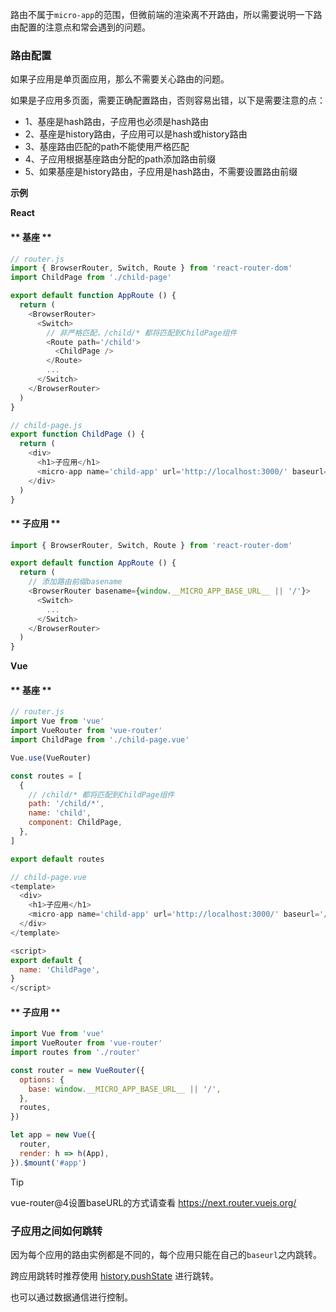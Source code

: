 路由不属于`micro-app`的范围，但微前端的渲染离不开路由，所以需要说明一下路由配置的注意点和常会遇到的问题。

### 路由配置

如果子应用是单页面应用，那么不需要关心路由的问题。

如果是子应用多页面，需要正确配置路由，否则容易出错，以下是需要注意的点：

- 1、基座是hash路由，子应用也必须是hash路由
- 2、基座是history路由，子应用可以是hash或history路由
- 3、基座路由匹配的path不能使用严格匹配
- 4、子应用根据基座路由分配的path添加路由前缀
- 5、如果基座是history路由，子应用是hash路由，不需要设置路由前缀

**示例**

**React**

<!-- tabs:start -->

#### ** 基座 **

```js
// router.js
import { BrowserRouter, Switch, Route } from 'react-router-dom'
import ChildPage from './child-page'

export default function AppRoute () {
  return (
    <BrowserRouter>
      <Switch>
        // 非严格匹配，/child/* 都将匹配到ChildPage组件
        <Route path='/child'>
          <ChildPage />
        </Route>
        ...
      </Switch>
    </BrowserRouter>
  )
}

// child-page.js
export function ChildPage () {
  return (
    <div>
      <h1>子应用</h1>
      <micro-app name='child-app' url='http://localhost:3000/' baseurl='/child'></micro-app>
    </div>
  )
}
```

#### ** 子应用 **
```js
import { BrowserRouter, Switch, Route } from 'react-router-dom'

export default function AppRoute () {
  return (
    // 添加路由前缀basename
    <BrowserRouter basename={window.__MICRO_APP_BASE_URL__ || '/'}>
      <Switch>
        ...
      </Switch>
    </BrowserRouter>
  )
}
```
<!-- tabs:end -->

**Vue**

<!-- tabs:start -->

#### ** 基座 **

```js
// router.js
import Vue from 'vue'
import VueRouter from 'vue-router'
import ChildPage from './child-page.vue'

Vue.use(VueRouter)

const routes = [
  {
    // /child/* 都将匹配到ChildPage组件
    path: '/child/*', 
    name: 'child',
    component: ChildPage,
  },
]

export default routes

// child-page.vue
<template>
  <div>
    <h1>子应用</h1>
    <micro-app name='child-app' url='http://localhost:3000/' baseurl='/child'></micro-app>
  </div>
</template>

<script>
export default {
  name: 'ChildPage',
}
</script>
```

#### ** 子应用 **
```js
import Vue from 'vue'
import VueRouter from 'vue-router'
import routes from './router'

const router = new VueRouter({
  options: {
    base: window.__MICRO_APP_BASE_URL__ || '/',
  },
  routes,
})

let app = new Vue({
  router,
  render: h => h(App),
}).$mount('#app')
```
<!-- tabs:end -->

> [!TIP]
> vue-router@4设置baseURL的方式请查看 https://next.router.vuejs.org/



### 子应用之间如何跳转
因为每个应用的路由实例都是不同的，每个应用只能在自己的`baseurl`之内跳转。

跨应用跳转时推荐使用 [history.pushState](https://developer.mozilla.org/zh-CN/docs/Web/API/History/pushState) 进行跳转。

也可以通过数据通信进行控制。
